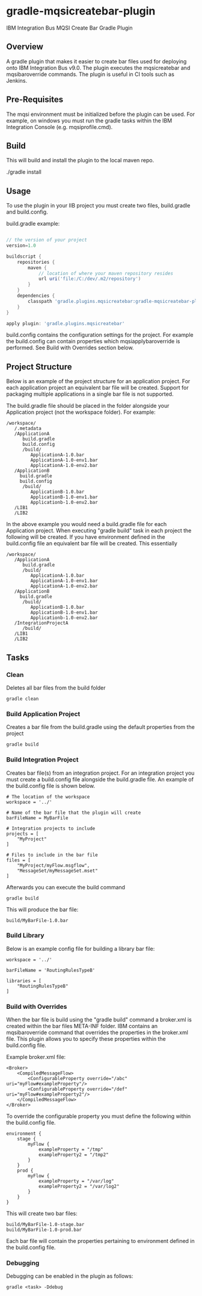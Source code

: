 # gradle-mqsicreatebar-plugin
IBM Integration Bus MQSI Create Bar Gradle Plugin

Overview
--------

A gradle plugin that makes it easier to create bar files used for deploying onto IBM Integration Bus v9.0. The plugin executes the mqsicreatebar and mqsibaroverride commands. The plugin is useful in CI tools such as Jenkins.

Pre-Requisites
--------------

The mqsi environment must be initialized before the plugin can be used. For example, on windows you must run the gradle tasks within the IBM Integration Console (e.g. mqsiprofile.cmd).

Build
-----

This will build and install the plugin to the local maven repo.

./gradle install

Usage
-----

To use the plugin in your IIB project you must create two files, build.gradle and build.config.

build.gradle example:

```groovy

// the version of your project
version=1.0

buildscript {
	repositories {
        maven {
			// location of where your maven repository resides
			url uri('file:/C:/dev/.m2/repository')	
        }
    }
    dependencies {
        classpath 'gradle.plugins.mqsicreatebar:gradle-mqsicreatebar-plugin:1.1'
    }
}

apply plugin: 'gradle.plugins.mqsicreatebar'
```

build.config contains the configuration settings for the project. For example the build.config can contain properties which mqsiapplybaroverride is performed. See Build with Overrides section below.

Project Structure
-----------------

Below is an example of the project structure for an application project. For each application project an equivalent bar file will be created. Support for packaging multiple applications in a single bar file is not supported.

The build.gradle file should be placed in the folder alongside your Application project (not the workspace folder). For example:

```
/workspace/
   /.metadata
   /ApplicationA
      build.gradle
      build.config
      /build/
         ApplicationA-1.0.bar
         ApplicationA-1.0-env1.bar
         ApplicationA-1.0-env2.bar
   /ApplicationB
     build.gradle
     build.config
      /build/
         ApplicationB-1.0.bar
         ApplicationB-1.0-env1.bar
         Applicationb-1.0-env2.bar
   /LIB1
   /LIB2
```   
   
In the above example you would need a build.gradle file for each Application project. When executing "gradle build" task in each project the following will be created. If you have environment defined in the build.config file an equivalent bar file will be created. This essentially

```
/workspace/
   /ApplicationA
      build.gradle
      /build/
         ApplicationA-1.0.bar
         ApplicationA-1.0-env1.bar
         ApplicationA-1.0-env2.bar
   /ApplicationB
     build.gradle
      /build/
         ApplicationB-1.0.bar
         ApplicationB-1.0-env1.bar
         Applicationb-1.0-env2.bar
   /IntegrationProjectA
      /build/
   /LIB1
   /LIB2
```

Tasks
-----

### Clean ###
Deletes all bar files from the build folder

```
gradle clean
```

### Build Application Project ###
Creates a bar file from the build.gradle using the default properties from the project

```
gradle build
```

### Build Integration Project ###
Creates bar file(s) from an integration project. For an integration project you must create a build.config file alongside the build.gradle file. An example of the build.config file is shown below.

```
# The location of the workspace
workspace = '../'

# Name of the bar file that the plugin will create
barFileName = MyBarFile

# Integration projects to include
projects = [
	"MyProject"
]

# Files to include in the bar file
files = [
	"MyProject/myFlow.msgflow",
	"MessageSet/myMessageSet.mset"
]
```

Afterwards you can execute the build command

```
gradle build
```

This will produce the bar file: 

```
build/MyBarFile-1.0.bar
```

### Build Library ###
Below is an example config file for building a library bar file:

```
workspace = '../'

barFileName = 'RoutingRulesTypeB'

libraries = [
	"RoutingRulesTypeB"	
]
```

### Build with Overrides ###
When the bar file is build using the "gradle build" command a broker.xml is created within the bar files META-INF folder. IBM contains an mqsibaroverride command that overrides the properties in the broker.xml file. This plugin allows you to specify these properties within the build.config file.

Example broker.xml file:

```
<Broker>
	<CompiledMessageFlow>
		<ConfigurableProperty override="/abc" uri="myFlow#exampleProperty"/>
		<ConfigurableProperty override="/def" uri="myFlow#exampleProperty2"/>
	</CompiledMessageFlow>
</Broker>
```

To override the configurable property you must define the following within the build.config file.

```
environment {
	stage {
		myFlow {
			exampleProperty = "/tmp"
			exampleProperty2 = "/tmp2"
		}
	}
	prod {
		myFlow {
			exampleProperty = "/var/log"
			exampleProperty2 = "/var/log2"
		}
	}
}
```

This will create two bar files:

```
build/MyBarFile-1.0-stage.bar
build/MyBarFile-1.0-prod.bar
```

Each bar file will contain the properties pertaining to environment defined in the build.config file.

### Debugging ###
Debugging can be enabled in the plugin as follows:


```
gradle <task> -Ddebug

```

